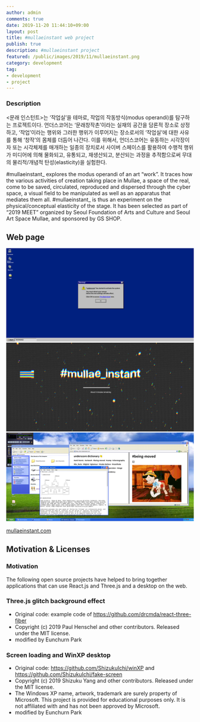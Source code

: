 ```yaml
---
author: admin
comments: true
date: 2019-11-20 11:44:10+09:00
layout: post
title: #mullaeinstant web project
publish: true
description: #mullaeinstant project
featured: /public/images/2019/11/mullaeinstant.png
category: development
tag:
- development
- project
---
```


### Description

\<문래 인스턴트\>는 ‘작업실’을 테마로, 작업의 작동방식(modus operandi)를 탐구하는 프로젝트이다. 언더스코어는 ‘문래창작촌’이라는 실재의 공간을 담론적 장소로 상정하고, ‘작업’이라는 행위와 그러한 행위가 이루어지는 장소로서의 ‘작업실’에 대한 사유를 통해 ‘창작’의 몸체를 더듬어 나간다. 이를 위해서, 언더스코어는 유동하는 시각장이자 또는 시각체제를 매개하는 일종의 장치로서 사이버 스페이스를 활용하여 수행적 행위가 미디어에 의해 물화되고, 유통되고, 재생산되고, 분산되는 과정을 추적함으로써 무대의 물리적/개념적 탄성(elasticity)을 실험한다.

\#mullaeinstant\_ explores the modus operandi of an art “work”. It traces how the various activities of creation taking place in Mullae, a space of the real, come to be saved, circulated, reproduced and dispersed through the cyber space, a visual field to be manipulated as well as an apparatus that mediates them all. #mullaeinstant_ is thus an experiment on the physical/conceptual elasticity of the stage. It has been selected as part of “2019 MEET” organized by Seoul Foundation of Arts and Culture and Seoul Art Space Mullae, and sponsored by GS SHOP.

## Web page

![intro](/public/images/2019/11/scmullaeinstant1.png)
![loading](/public/images/2019/11/scmullaeinstant2.png)
![main](/public/images/2019/11/scmullaeinstant3.png)

[mullaeinstant.com](https://mullaeinstant.com/)

## Motivation & Licenses

### Motivation

The following open source projects have helped to bring together applications that can use React.js and Three.js and a desktop on the web.

### Three.js glitch background effect

- Original code: example code of <https://github.com/drcmda/react-three-fiber>
- Copyright (c) 2019 Paul Henschel and other contributors. Released under the MIT license.
- modified by Eunchurn Park

### Screen loading and WinXP desktop

- Original code: <https://github.com/ShizukuIchi/winXP> and <https://github.com/ShizukuIchi/fake-screen>
- Copyright (c) 2019 Shizuku Yang and other contributors. Released under the MIT license.
- The Windows XP name, artwork, trademark are surely property of Microsoft. This project is provided for educational purposes only. It is not affiliated with and has not been approved by Microsoft.
- modified by Eunchurn Park
